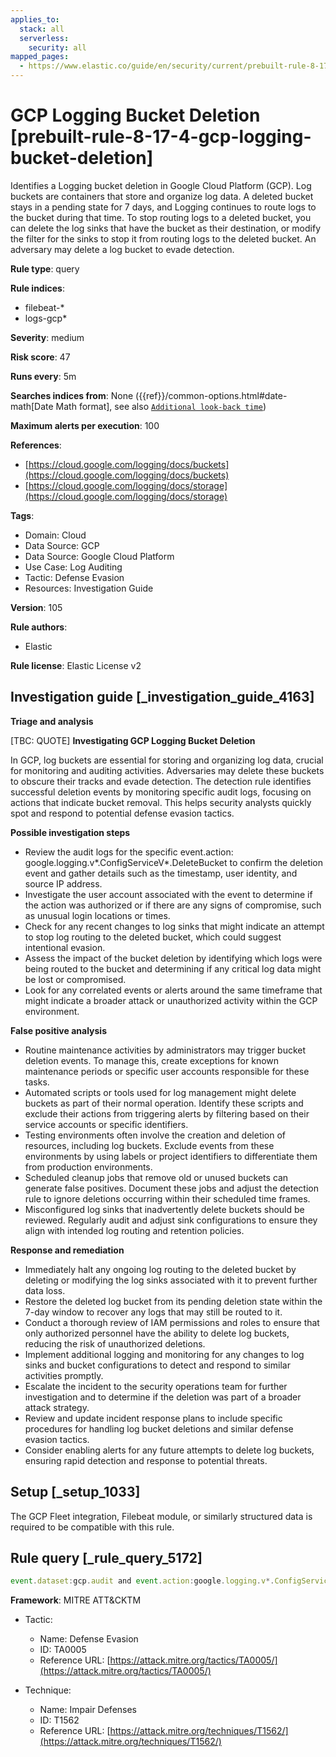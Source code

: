 ```yaml
---
applies_to:
  stack: all
  serverless:
    security: all
mapped_pages:
  - https://www.elastic.co/guide/en/security/current/prebuilt-rule-8-17-4-gcp-logging-bucket-deletion.html
---
```


# GCP Logging Bucket Deletion [prebuilt-rule-8-17-4-gcp-logging-bucket-deletion]

Identifies a Logging bucket deletion in Google Cloud Platform (GCP). Log buckets are containers that store and organize log data. A deleted bucket stays in a pending state for 7 days, and Logging continues to route logs to the bucket during that time. To stop routing logs to a deleted bucket, you can delete the log sinks that have the bucket as their destination, or modify the filter for the sinks to stop it from routing logs to the deleted bucket. An adversary may delete a log bucket to evade detection.

**Rule type**: query

**Rule indices**:

* filebeat-*
* logs-gcp*

**Severity**: medium

**Risk score**: 47

**Runs every**: 5m

**Searches indices from**: None ({{ref}}/common-options.html#date-math[Date Math format], see also [`Additional look-back time`](docs-content://solutions/security/detect-and-alert/create-detection-rule.md#rule-schedule))

**Maximum alerts per execution**: 100

**References**:

* [https://cloud.google.com/logging/docs/buckets](https://cloud.google.com/logging/docs/buckets)
* [https://cloud.google.com/logging/docs/storage](https://cloud.google.com/logging/docs/storage)

**Tags**:

* Domain: Cloud
* Data Source: GCP
* Data Source: Google Cloud Platform
* Use Case: Log Auditing
* Tactic: Defense Evasion
* Resources: Investigation Guide

**Version**: 105

**Rule authors**:

* Elastic

**Rule license**: Elastic License v2

## Investigation guide [_investigation_guide_4163]

**Triage and analysis**

[TBC: QUOTE]
**Investigating GCP Logging Bucket Deletion**

In GCP, log buckets are essential for storing and organizing log data, crucial for monitoring and auditing activities. Adversaries may delete these buckets to obscure their tracks and evade detection. The detection rule identifies successful deletion events by monitoring specific audit logs, focusing on actions that indicate bucket removal. This helps security analysts quickly spot and respond to potential defense evasion tactics.

**Possible investigation steps**

* Review the audit logs for the specific event.action: google.logging.v*.ConfigServiceV*.DeleteBucket to confirm the deletion event and gather details such as the timestamp, user identity, and source IP address.
* Investigate the user account associated with the event to determine if the action was authorized or if there are any signs of compromise, such as unusual login locations or times.
* Check for any recent changes to log sinks that might indicate an attempt to stop log routing to the deleted bucket, which could suggest intentional evasion.
* Assess the impact of the bucket deletion by identifying which logs were being routed to the bucket and determining if any critical log data might be lost or compromised.
* Look for any correlated events or alerts around the same timeframe that might indicate a broader attack or unauthorized activity within the GCP environment.

**False positive analysis**

* Routine maintenance activities by administrators may trigger bucket deletion events. To manage this, create exceptions for known maintenance periods or specific user accounts responsible for these tasks.
* Automated scripts or tools used for log management might delete buckets as part of their normal operation. Identify these scripts and exclude their actions from triggering alerts by filtering based on their service accounts or specific identifiers.
* Testing environments often involve the creation and deletion of resources, including log buckets. Exclude events from these environments by using labels or project identifiers to differentiate them from production environments.
* Scheduled cleanup jobs that remove old or unused buckets can generate false positives. Document these jobs and adjust the detection rule to ignore deletions occurring within their scheduled time frames.
* Misconfigured log sinks that inadvertently delete buckets should be reviewed. Regularly audit and adjust sink configurations to ensure they align with intended log routing and retention policies.

**Response and remediation**

* Immediately halt any ongoing log routing to the deleted bucket by deleting or modifying the log sinks associated with it to prevent further data loss.
* Restore the deleted log bucket from its pending deletion state within the 7-day window to recover any logs that may still be routed to it.
* Conduct a thorough review of IAM permissions and roles to ensure that only authorized personnel have the ability to delete log buckets, reducing the risk of unauthorized deletions.
* Implement additional logging and monitoring for any changes to log sinks and bucket configurations to detect and respond to similar activities promptly.
* Escalate the incident to the security operations team for further investigation and to determine if the deletion was part of a broader attack strategy.
* Review and update incident response plans to include specific procedures for handling log bucket deletions and similar defense evasion tactics.
* Consider enabling alerts for any future attempts to delete log buckets, ensuring rapid detection and response to potential threats.


## Setup [_setup_1033]

The GCP Fleet integration, Filebeat module, or similarly structured data is required to be compatible with this rule.


## Rule query [_rule_query_5172]

```js
event.dataset:gcp.audit and event.action:google.logging.v*.ConfigServiceV*.DeleteBucket and event.outcome:success
```

**Framework**: MITRE ATT&CKTM

* Tactic:

    * Name: Defense Evasion
    * ID: TA0005
    * Reference URL: [https://attack.mitre.org/tactics/TA0005/](https://attack.mitre.org/tactics/TA0005/)

* Technique:

    * Name: Impair Defenses
    * ID: T1562
    * Reference URL: [https://attack.mitre.org/techniques/T1562/](https://attack.mitre.org/techniques/T1562/)



